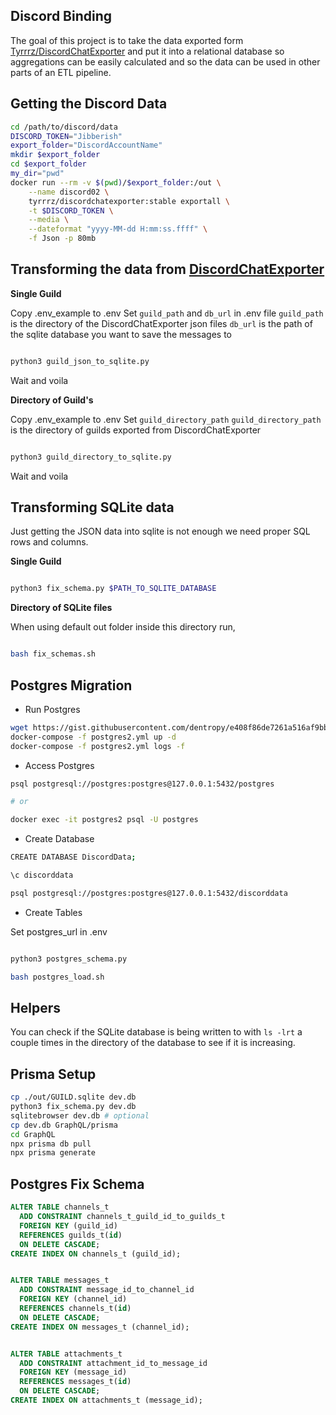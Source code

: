 ## Discord Binding

The goal of this project is to take the data exported form [Tyrrrz/DiscordChatExporter](https://github.com/Tyrrrz/DiscordChatExporter) and put it into a relational database so aggregations can be easily calculated and so the data can be used in other parts of an ETL pipeline.

## Getting the Discord Data

``` bash
cd /path/to/discord/data
DISCORD_TOKEN="Jibberish"
export_folder="DiscordAccountName"
mkdir $export_folder
cd $export_folder
my_dir="pwd"
docker run --rm -v $(pwd)/$export_folder:/out \
	--name discord02 \
	tyrrrz/discordchatexporter:stable exportall \
	-t $DISCORD_TOKEN \
	--media \
	--dateformat "yyyy-MM-dd H:mm:ss.ffff" \
	-f Json -p 80mb
```

## Transforming the data from [DiscordChatExporter](https://github.com/Tyrrrz/DiscordChatExporter)

**Single Guild**

Copy .env_example to .env
Set `guild_path` and `db_url` in .env file
`guild_path` is the directory of the DiscordChatExporter json files
`db_url` is the path of the sqlite database you want to save the messages to

``` bash

python3 guild_json_to_sqlite.py

```

Wait and voila

**Directory of Guild's**

Copy .env_example to .env
Set `guild_directory_path`
`guild_directory_path` is the directory of guilds exported from DiscordChatExporter 

``` bash

python3 guild_directory_to_sqlite.py

```

Wait and voila



## Transforming SQLite data

Just getting the JSON data into sqlite is not enough we need proper SQL rows and columns.

**Single Guild**

``` bash

python3 fix_schema.py $PATH_TO_SQLITE_DATABASE

```

**Directory of SQLite files**

When using default out folder inside this directory run,

``` bash

bash fix_schemas.sh

```

## Postgres Migration

* Run Postgres

``` bash
wget https://gist.githubusercontent.com/dentropy/e408f86de7261a516af9bb43234ae343/raw/b7c1373bff0152fc59c246e8af0a7f7d48bc340b/postgres2.yml
docker-compose -f postgres2.yml up -d
docker-compose -f postgres2.yml logs -f
```

* Access Postgres

``` bash
psql postgresql://postgres:postgres@127.0.0.1:5432/postgres

# or

docker exec -it postgres2 psql -U postgres
```

* Create Database

``` bash
CREATE DATABASE DiscordData;

\c discorddata
```

``` bash
psql postgresql://postgres:postgres@127.0.0.1:5432/discorddata
```

* Create Tables

Set postgres_url in .env

``` bash

python3 postgres_schema.py

bash postgres_load.sh

```


## Helpers

You can check if the SQLite database is being written to with `ls -lrt` a couple times in the directory of the database to see if it is increasing.


## Prisma Setup

``` bash
cp ./out/GUILD.sqlite dev.db
python3 fix_schema.py dev.db
sqlitebrowser dev.db # optional
cp dev.db GraphQL/prisma
cd GraphQL
npx prisma db pull
npx prisma generate
```

## Postgres Fix Schema

``` SQL
ALTER TABLE channels_t
  ADD CONSTRAINT channels_t_guild_id_to_guilds_t
  FOREIGN KEY (guild_id)
  REFERENCES guilds_t(id)
  ON DELETE CASCADE;
CREATE INDEX ON channels_t (guild_id);


ALTER TABLE messages_t
  ADD CONSTRAINT message_id_to_channel_id
  FOREIGN KEY (channel_id)
  REFERENCES channels_t(id)
  ON DELETE CASCADE;
CREATE INDEX ON messages_t (channel_id);


ALTER TABLE attachments_t
  ADD CONSTRAINT attachment_id_to_message_id
  FOREIGN KEY (message_id)
  REFERENCES messages_t(id)
  ON DELETE CASCADE;
CREATE INDEX ON attachments_t (message_id);

```
